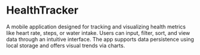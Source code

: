 # HealthTracker
A mobile application designed for tracking and visualizing health metrics like heart rate, steps, or water intake. Users can input, filter, sort, and view data through an intuitive interface. The app supports data persistence using local storage and offers visual trends via charts.
